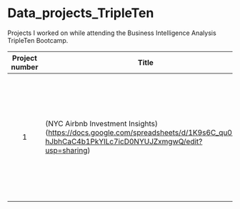 # Data_projects_TripleTen
Projects I worked on while attending the Business Intelligence Analysis TripleTen Bootcamp.


| Project number | Title | Description |
| :-----------: | ----------- |----------- |
| 1 | (NYC Airbnb Investment Insights) (https://docs.google.com/spreadsheets/d/1K9s6C_qu005-hJbhCaC4b1PkYILc7icD0NYUJZxmgwQ/edit?usp=sharing) | TAnalyzed NYC Airbnb data to identify top neighborhoods and property types for investment; modeled revenue to recommend high-performing listings. |
